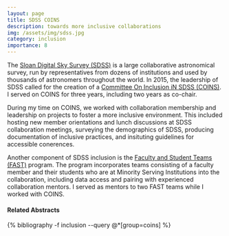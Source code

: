 ```yaml
---
layout: page
title: SDSS COINS
description: towards more inclusive collaborations
img: /assets/img/sdss.jpg
category: inclusion
importance: 8
---
```


The [Sloan Digital Sky Survey (SDSS)](https://www.sdss.org/) is a large collaborative astronomical survey, run by representatives from dozens of institutions and used by thousands of astronomers throughout the world. In 2015, the leadership of SDSS called for the creation of a [Committee On Inclusion iN SDSS (COINS)](https://www.sdss.org/collaboration/coins/). I served on COINS for three years, including two years as co-chair.

During my time on COINS, we worked with collaboration membership and leadership on projects to foster a more inclusive environment. This included hosting new member orientations and lunch discussions at SDSS collaboration meetings, surveying the demographics of SDSS, producing documentation of inclusive practices, and insituting guidelines for accessible conerences. 

Another component of SDSS inclusion is the [Faculty and Student Teams (FAST)](https://www.sdss.org/education/faculty-and-student-team-fast-initiative/) program. The program incorporates teams consisting of a faculty member and their students who are at Minority Serving Institutions into the collaboration, including data access and pairing with experienced collaboration mentors. I served as mentors to two FAST teams while I worked with COINS. 

#### Related Abstracts
<div class="publications">
{% bibliography -f inclusion --query @*[group=coins] %}
</div>